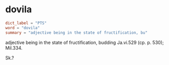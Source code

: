# dovila

``` toml
dict_label = "PTS"
word = "dovila"
summary = "adjective being in the state of fructification, bu"
```

adjective being in the state of fructification, budding Ja.vi.529 (cp. p. 530); Mil.334.

Sk.?

